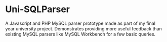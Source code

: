 # Uni-SQLParser
A Javascript and PHP MySQL parser prototype made as part of my final year university project.
Demonstrates providing more useful feedback than existing MySQL parsers like MySQL Workbench for a few basic queries.